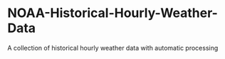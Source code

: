 # NOAA-Historical-Hourly-Weather-Data
A collection of historical hourly weather data with automatic processing
